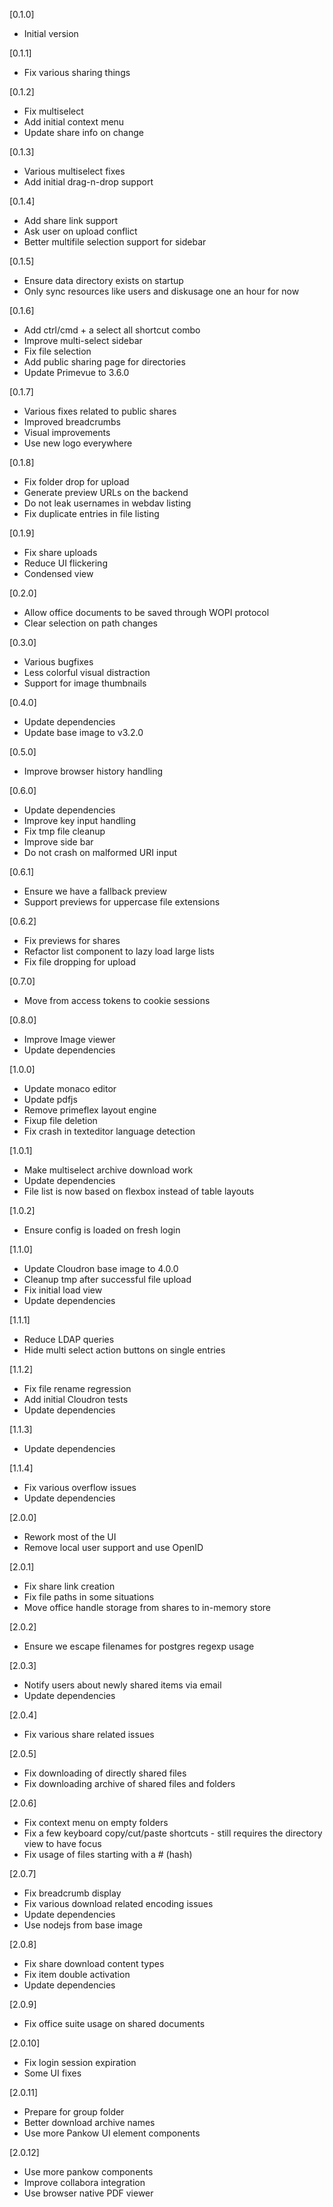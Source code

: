 [0.1.0]
* Initial version

[0.1.1]
* Fix various sharing things

[0.1.2]
* Fix multiselect
* Add initial context menu
* Update share info on change

[0.1.3]
* Various multiselect fixes
* Add initial drag-n-drop support

[0.1.4]
* Add share link support
* Ask user on upload conflict
* Better multifile selection support for sidebar

[0.1.5]
* Ensure data directory exists on startup
* Only sync resources like users and diskusage one an hour for now

[0.1.6]
* Add ctrl/cmd + a select all shortcut combo
* Improve multi-select sidebar
* Fix file selection
* Add public sharing page for directories
* Update Primevue to 3.6.0

[0.1.7]
* Various fixes related to public shares
* Improved breadcrumbs
* Visual improvements
* Use new logo everywhere

[0.1.8]
* Fix folder drop for upload
* Generate preview URLs on the backend
* Do not leak usernames in webdav listing
* Fix duplicate entries in file listing

[0.1.9]
* Fix share uploads
* Reduce UI flickering
* Condensed view

[0.2.0]
* Allow office documents to be saved through WOPI protocol
* Clear selection on path changes

[0.3.0]
* Various bugfixes
* Less colorful visual distraction
* Support for image thumbnails

[0.4.0]
* Update dependencies
* Update base image to v3.2.0

[0.5.0]
* Improve browser history handling

[0.6.0]
* Update dependencies
* Improve key input handling
* Fix tmp file cleanup
* Improve side bar
* Do not crash on malformed URI input

[0.6.1]
* Ensure we have a fallback preview
* Support previews for uppercase file extensions

[0.6.2]
* Fix previews for shares
* Refactor list component to lazy load large lists
* Fix file dropping for upload

[0.7.0]
* Move from access tokens to cookie sessions

[0.8.0]
* Improve Image viewer
* Update dependencies

[1.0.0]
* Update monaco editor
* Update pdfjs
* Remove primeflex layout engine
* Fixup file deletion
* Fix crash in texteditor language detection

[1.0.1]
* Make multiselect archive download work
* Update dependencies
* File list is now based on flexbox instead of table layouts

[1.0.2]
* Ensure config is loaded on fresh login

[1.1.0]
* Update Cloudron base image to 4.0.0
* Cleanup tmp after successful file upload
* Fix initial load view
* Update dependencies

[1.1.1]
* Reduce LDAP queries
* Hide multi select action buttons on single entries

[1.1.2]
* Fix file rename regression
* Add initial Cloudron tests
* Update dependencies

[1.1.3]
* Update dependencies

[1.1.4]
* Fix various overflow issues
* Update dependencies

[2.0.0]
* Rework most of the UI
* Remove local user support and use OpenID

[2.0.1]
* Fix share link creation
* Fix file paths in some situations
* Move office handle storage from shares to in-memory store

[2.0.2]
* Ensure we escape filenames for postgres regexp usage

[2.0.3]
* Notify users about newly shared items via email
* Update dependencies

[2.0.4]
* Fix various share related issues

[2.0.5]
* Fix downloading of directly shared files
* Fix downloading archive of shared files and folders

[2.0.6]
* Fix context menu on empty folders
* Fix a few keyboard copy/cut/paste shortcuts - still requires the directory view to have focus
* Fix usage of files starting with a # (hash)

[2.0.7]
* Fix breadcrumb display
* Fix various download related encoding issues
* Update dependencies
* Use nodejs from base image

[2.0.8]
* Fix share download content types
* Fix item double activation
* Update dependencies

[2.0.9]
* Fix office suite usage on shared documents

[2.0.10]
* Fix login session expiration
* Some UI fixes

[2.0.11]
* Prepare for group folder
* Better download archive names
* Use more Pankow UI element components

[2.0.12]
* Use more pankow components
* Improve collabora integration
* Use browser native PDF viewer

